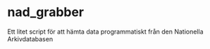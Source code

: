 # nad_grabber
Ett litet script för att hämta data programmatiskt från den Nationella Arkivdatabasen
